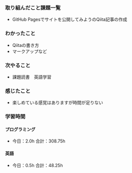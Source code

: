 ### 取り組んだこと課題一覧
- GitHub Pagesでサイトを公開してみようのQiita記事の作成
### わかったこと
- Qiitaの書き方
- マークアップなど
### 次やること
- 課題読書　英語学習
### 感じたこと
- 楽しめている感覚はありますが時間が足りない
### 学習時間
#### プログラミング
- 今日：2.0h 合計：308.75h
#### 英語
- 今日：0.5h 合計：48.25h
